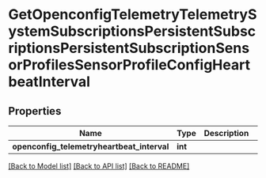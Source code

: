 # GetOpenconfigTelemetryTelemetrySystemSubscriptionsPersistentSubscriptionsPersistentSubscriptionSensorProfilesSensorProfileConfigHeartbeatInterval

## Properties
Name | Type | Description | Notes
------------ | ------------- | ------------- | -------------
**openconfig_telemetryheartbeat_interval** | **int** |  | [optional] 

[[Back to Model list]](../README.md#documentation-for-models) [[Back to API list]](../README.md#documentation-for-api-endpoints) [[Back to README]](../README.md)



